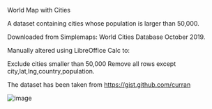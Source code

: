 World Map with Cities

A dataset containing cities whose population is larger than 50,000.

Downloaded from Simplemaps: World Cities Database October 2019.

Manually altered using LibreOffice Calc to:

Exclude cities smaller than 50,000
Remove all rows except city,lat,lng,country,population.

The dataset has been taken from https://gist.github.com/curran

![image](https://user-images.githubusercontent.com/105532413/188809008-b09e5831-ab92-450b-998b-0f89d4c3f9e6.png)
